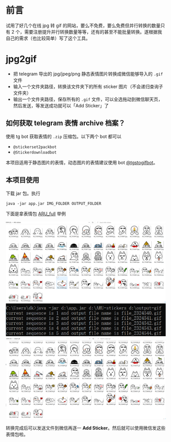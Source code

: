 # 前言

试用了好几个在线 jpg 转 gif 的网站，要么不免费，要么免费但并行转换的数量只有 2 个，需要注册提升并行转换数量等等，还有的甚至不能批量转换。遂根据我自己的需求（也比较简单）写了这个工具。

# jpg2gif

- 把 telegram 导出的 jpg/jpeg/png 静态表情图片转换成微信能够导入的 `.gif` 文件
- 输入一个文件夹路径，转换该文件夹下的所有 sticker 图片（不会递归查询子文件夹）
- 输出一个文件夹路径，保存所有的 `.gif` 文件，可以全选拖动到微信聊天页，然后发送，等发送成功就可以「Add Sticker」了

## 如何获取 telegram 表情 archive 档案？

使用 tg bot 获取表情的 `.zip` 压缩包。以下两个 bot 都可以

- `@stickerset2packbot`
- `@Stickerdownloadbot`

本项目适用于静态图片的表情，动态图片的表情建议使用 bot [@tgstogifbot](https://github.com/ed-asriyan/tgs-to-gif)。

## 本项目使用

下载 jar 包。执行

```
java -jar app.jar IMG_FOLDER OUTPUT_FOLDER
```

下面是拿表情包 [ARU_full](https://t.me/addstickers/ARU_full) 举例

![](./images/1.png)
![](./images/2.png)
![](./images/3.png)

转换完成后可以发送文件到微信再逐一 **Add Sticker**。然后就可以使用微信发这些表情包啦。
